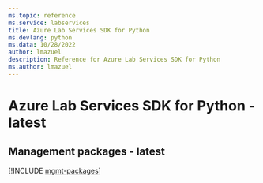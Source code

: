 ```yaml
---
ms.topic: reference
ms.service: labservices
title: Azure Lab Services SDK for Python
ms.devlang: python
ms.data: 10/28/2022
author: lmazuel
description: Reference for Azure Lab Services SDK for Python
ms.author: lmazuel
---
```

# Azure Lab Services SDK for Python - latest

## Management packages - latest
[!INCLUDE [mgmt-packages](lab-services-mgmt-index.md)]